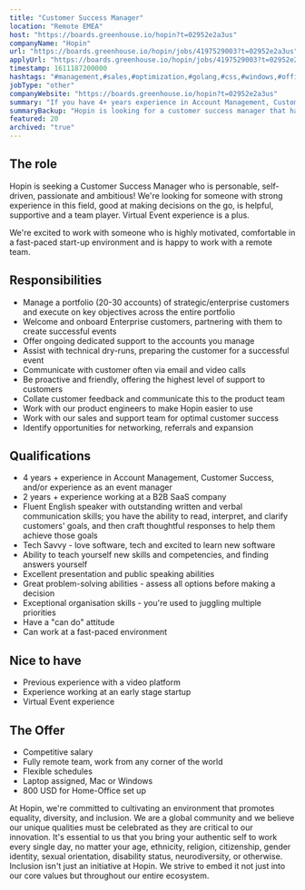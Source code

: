 ```yaml
---
title: "Customer Success Manager"
location: "Remote EMEA"
host: "https://boards.greenhouse.io/hopin?t=02952e2a3us"
companyName: "Hopin"
url: "https://boards.greenhouse.io/hopin/jobs/4197529003?t=02952e2a3us"
applyUrl: "https://boards.greenhouse.io/hopin/jobs/4197529003?t=02952e2a3us#app"
timestamp: 1611187200000
hashtags: "#management,#sales,#optimization,#golang,#css,#windows,#office,#English"
jobType: "other"
companyWebsite: "https://boards.greenhouse.io/hopin?t=02952e2a3us"
summary: "If you have 4+ years experience in Account Management, Customer Success, and/or experience as an event manager, consider applying to Hopin's job post for a new Customer Success Manager."
summaryBackup: "Hopin is looking for a customer success manager that has experience in: #management, #golang, #css."
featured: 20
archived: "true"
---
```


## The role

Hopin is seeking a Customer Success Manager who is personable, self-driven, passionate and ambitious! We're looking for someone with strong experience in this field, good at making decisions on the go, is helpful, supportive and a team player. Virtual Event experience is a plus. 

We're excited to work with someone who is highly motivated, comfortable in a fast-paced start-up environment and is happy to work with a remote team. 

## Responsibilities 

*   Manage a portfolio (20-30 accounts) of strategic/enterprise customers and execute on key objectives across the entire portfolio 
*   Welcome and onboard Enterprise customers, partnering with them to create successful events
*   Offer ongoing dedicated support to the accounts you manage 
*   Assist with technical dry-runs, preparing the customer for a successful event 
*   Communicate with customer often via email and video calls
*   Be proactive and friendly, offering the highest level of support to customers 
*   Collate customer feedback and communicate this to the product team
*   Work with our product engineers to make Hopin easier to use 
*   Work with our sales and support team for optimal customer success 
*   Identify opportunities for networking, referrals and expansion

## Qualifications

*   4 years + experience in Account Management, Customer Success, and/or experience as an event manager 
*   2 years + experience working at a B2B SaaS company
*   Fluent English speaker with outstanding written and verbal communication skills; you have the ability to read, interpret, and clarify customers' goals, and then craft thoughtful responses to help them achieve those goals
*   Tech Savvy - love software, tech and excited to learn new software
*   Ability to teach yourself new skills and competencies, and finding answers yourself
*   Excellent presentation and public speaking abilities
*   Great problem-solving abilities - assess all options before making a decision
*   Exceptional organisation skills - you're used to juggling multiple priorities
*   Have a "can do" attitude
*   Can work at a fast-paced environment

## Nice to have

*   Previous experience with a video platform
*   Experience working at an early stage startup
*   Virtual Event experience 

## The Offer 

*   Competitive salary
*   Fully remote team, work from any corner of the world
*   Flexible schedules
*   Laptop assigned, Mac or Windows             
*   800 USD for Home-Office set up

At Hopin, we're committed to cultivating an environment that promotes equality, diversity, and inclusion. We are a global community and we believe our unique qualities must be celebrated as they are critical to our innovation. It's essential to us that you bring your authentic self to work every single day, no matter your age, ethnicity, religion, citizenship, gender identity, sexual orientation, disability status, neurodiversity, or otherwise. Inclusion isn't just an initiative at Hopin. We strive to embed it not just into our core values but throughout our entire ecosystem.
